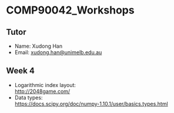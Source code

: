 # COMP90042_Workshops
## Tutor
- Name: Xudong Han
- Email: xudong.han@unimelb.edu.au
## Week 4
- Logarithmic index layout: <br>
	http://2048game.com/
- Data types:<br>
	https://docs.scipy.org/doc/numpy-1.10.1/user/basics.types.html